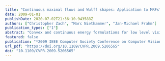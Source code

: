 ```yaml
---
title: "Continuous maximal flows and Wulff shapes: Application to MRFs"
date: 2009-01-01
publishDate: 2020-07-02T21:36:10.943588Z
authors: ["Christopher Zach", "Marc Niethammer", "Jan-Michael Frahm"]
publication_types: ["1"]
abstract: "Convex and continuous energy formulations for low level vision problems enable efficient search procedures for the corresponding globally optimal solutions. In this work we extend the well-established continuous, isotropic capacity-based maximal flow framework to the anisotropic setting. By using powerful results from convex analysis, a very simple and efficient minimization procedure is derived. Further, we show that many important properties carry over to the new anisotropic framework, e.g. globally optimal binary results can be achieved simply by thresholding the continuous solution. In addition, we unify the anisotropic continuous maximal flow approach with a recently proposed convex and continuous formulation for Markov random fields, thereby allowing more general smoothness priors to be incorporated. Dense stereo results are included to illustrate the capabilities of the proposed approach."
featured: false
publication: "*2009 IEEE Computer Society Conference on Computer Vision and Pattern Recognition (CVPR 2009), 20-25 June 2009, Miami, Florida, USA*"
url_pdf: "https://doi.org/10.1109/CVPR.2009.5206565"
doi: "10.1109/CVPR.2009.5206565"
---
```


